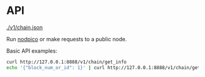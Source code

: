 # API

[./v1/chain.json](./api/chain.json)

Run [nodpico](https://github.com/picoio/pico) or make requests to a public node.

Basic API examples:
```bash
curl http://127.0.0.1:8888/v1/chain/get_info
echo '{"block_num_or_id": 1}' | curl http://127.0.0.1:8888/v1/chain/get_block -d @-
```
